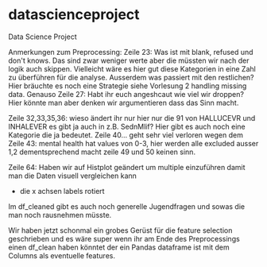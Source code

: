 # datascienceproject
Data Science Project

Anmerkungen zum Preprocessing:
Zeile 23: Was ist mit blank, refused und don't knows. Das sind zwar weniger werte aber die müssten wir nach der logik auch skippen.
Vielleicht wäre es hier gut diese Kategorien in eine Zahl zu überführen für die analyse. Ausserdem was passiert mit den restlichen? Hier bräuchte es noch eine Strategie siehe Vorlesung 2 handling missing data. 
Genauso Zeile 27: Habt ihr euch angeshcaut wie viel wir droppen? Hier könnte man aber denken wir argumentieren dass das Sinn macht.

Zeile 32,33,35,36: wieso ändert ihr nur hier nur die 91 von HALLUCEVR und INHALEVER es gibt ja auch in z.B. SednMlif? Hier gibt es auch noch eine Kategorie die ja bedeutet.
Zeile 40... geht sehr viel verloren wegen dem
Zeile 43: mental health hat values von 0-3, hier werden alle excluded ausser 1,2 dementsprechend macht zeile 49 und 50 keinen sinn.

Zeile 64: Haben wir auf Histplot geändert um multiple einzuführen damit man die Daten visuell vergleichen kann
+ die x achsen labels rotiert

Im df_cleaned gibt es auch noch generelle Jugendfragen und sowas die man noch rausnehmen müsste.

Wir haben jetzt schonmal ein grobes Gerüst für die feature selection geschrieben und es wäre super wenn ihr am Ende des Preprocessings einen df_clean haben könntet der ein Pandas dataframe ist mit dem Columns als eventuelle features. 






